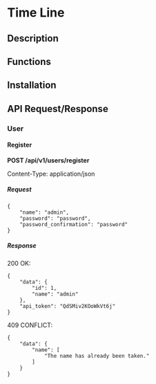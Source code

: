 # Time Line

## Description

## Functions

## Installation

## API Request/Response

### User

#### Register

**POST /api/v1/users/register**

Content-Type: application/json

##### Request

```
{
	"name": "admin",
	"password": "password",
	"password_confirmation": "password"
}
```

##### Response

200 OK:

```
{
    "data": {
        "id": 1,
        "name": "admin"
    },
    "api_token": "QdSMiv2KOoWkVt6j"
}
```

409 CONFLICT:

```
{
    "data": {
        "name": [
            "The name has already been taken."
        ]
    }
}
```

